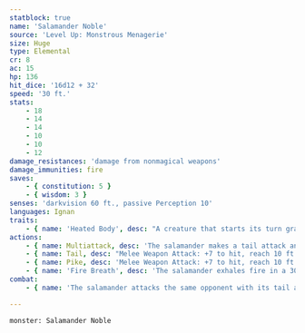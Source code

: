 ```yaml
---
statblock: true
name: 'Salamander Noble'
source: 'Level Up: Monstrous Menagerie'
size: Huge
type: Elemental
cr: 8
ac: 15
hp: 136
hit_dice: '16d12 + 32'
speed: '30 ft.'
stats:
    - 18
    - 14
    - 14
    - 10
    - 10
    - 12
damage_resistances: 'damage from nonmagical weapons'
damage_immunities: fire
saves:
    - { constitution: 5 }
    - { wisdom: 3 }
senses: 'darkvision 60 ft., passive Perception 10'
languages: Ignan
traits:
    - { name: 'Heated Body', desc: "A creature that starts its turn grappled by the salamander, touches it, or hits it with a melee attack while within 5 feet takes 7 (2d6) fire damage. A creature can take this damage only once per turn. If the salamander has taken cold damage since the end of its last turn, this trait doesn't function." }
actions:
    - { name: Multiattack, desc: 'The salamander makes a tail attack and a pike attack.' }
    - { name: Tail, desc: "Melee Weapon Attack: +7 to hit, reach 10 ft., one target. Hit: 9 (2d4 + 4) bludgeoning damage, the target is subjected to the salamander's Heated Body trait, and the target is grappled (escape DC 15). Until this grapple ends, the target is restrained, the salamander automatically hits the target with its tail attack, and the salamander can't attack a different target with its tail." }
    - { name: Pike, desc: 'Melee Weapon Attack: +7 to hit, reach 10 ft., one target. Hit: 15 (2d10 + 4) piercing damage plus 3 (1d6) fire damage.' }
    - { name: 'Fire Breath', desc: 'The salamander exhales fire in a 30-foot cone. Each creature in the area makes a DC 13 Dexterity saving throw, taking 21 (6d6) fire damage on a failed save or half damage on a success.' }
combat:
    - { name: 'The salamander attacks the same opponent with its tail and pike', desc: 'It retreats if it takes cold damage while bloodied. Salamanders move about the battlefield without regard for opportunity attacks, trusting their heated bodies to punish foes.' }

---
```

```statblock
monster: Salamander Noble
```
